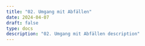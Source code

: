 ```yaml
---
title: "02. Umgang mit Abfällen"
date: 2024-04-07
draft: false
type: docs
description: "02. Umgang mit Abfällen description"
---
```


